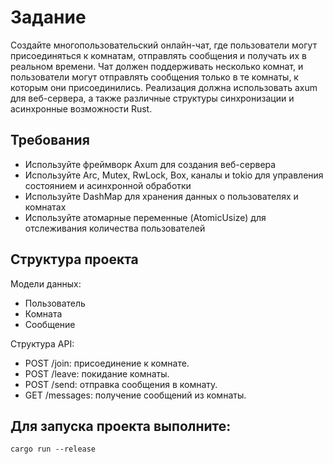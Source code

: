 # Задание
Создайте многопользовательский онлайн-чат, где пользователи могут присоединяться к комнатам, отправлять сообщения 
и получать их в реальном времени. Чат должен поддерживать несколько комнат, и пользователи могут отправлять сообщения 
только в те комнаты, к которым они присоединились. Реализация должна использовать axum для веб-сервера, 
а также различные структуры синхронизации и асинхронные возможности Rust.

## Требования
* Используйте фреймворк Axum для создания веб-сервера
* Используйте Arc, Mutex, RwLock, Box, каналы и tokio для управления состоянием и асинхронной обработки 
* Используйте DashMap для хранения данных о пользователях и комнатах 
* Используйте атомарные переменные (AtomicUsize) для отслеживания количества пользователей

## Структура проекта
Модели данных:
* Пользователь 
* Комната 
* Сообщение

Структура API:
* POST /join: присоединение к комнате.
* POST /leave: покидание комнаты.
* POST /send: отправка сообщения в комнату.
* GET /messages: получение сообщений из комнаты.

## Для запуска проекта выполните:
```shell
cargo run --release
```